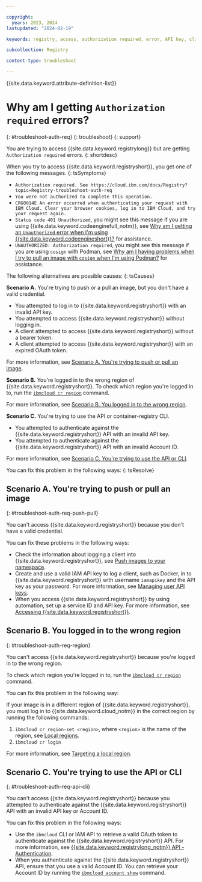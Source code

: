 ```yaml
---

copyright:
  years: 2023, 2024
lastupdated: "2024-02-19"

keywords: registry, access, authorization required, error, API key, client, token, region, CRG0014E

subcollection: Registry

content-type: troubleshoot

---
```


{{site.data.keyword.attribute-definition-list}}

# Why am I getting `Authorization required` errors?
{: #troubleshoot-auth-req}
{: troubleshoot}
{: support}

You are trying to access {{site.data.keyword.registrylong}} but are getting `Authorization required` errors.
{: shortdesc}

When you try to access {{site.data.keyword.registryshort}}, you get one of the following messages.
{: tsSymptoms}

- `Authorization required. See https://cloud.ibm.com/docs/Registry?topic=Registry-troubleshoot-auth-req`
- `You were not authorized to complete this operation.`
- `CRG0014E An error occurred when authenticating your request with IBM Cloud. Clear your browser cookies, log in to IBM Cloud, and try your request again.`
- `Status code 401 Unauthorized`, you might see this message if you are using {{site.data.keyword.codeenginefull_notm}}, see [Why am I getting an `Unauthorized` error when I'm using {{site.data.keyword.codeengineshort}}?](/docs/Registry?topic=Registry-troubleshoot-unauthorized-ce) for assistance.
- `UNAUTHORIZED: Authorization required`, you might see this message if you are using `cosign` with Podman, see [Why am I having problems when I try to pull an image with `cosign` when I'm using Podman?](/docs/Registry?topic=Registry-troubleshoot-cosign-podman) for assistance.

The following alternatives are possible causes:
{: tsCauses}

**Scenario A.** You're trying to push or a pull an image, but you don't have a valid credential.

- You attempted to log in to {{site.data.keyword.registryshort}} with an invalid API key.
- You attempted to access {{site.data.keyword.registryshort}} without logging in.
- A client attempted to access {{site.data.keyword.registryshort}} without a bearer token.
- A client attempted to access {{site.data.keyword.registryshort}} with an expired OAuth token.

For more information, see [Scenario A. You're trying to push or pull an image](#troubleshoot-auth-req-push-pull).

**Scenario B.** You're logged in to the wrong region of {{site.data.keyword.registryshort}}. To check which region you're logged in to, run the [`ibmcloud cr region`](/docs/Registry?topic=Registry-containerregcli#bx_cr_region) command.

For more information, see [Scenario B. You logged in to the wrong region](#troubleshoot-auth-req-region).

**Scenario C.** You're trying to use the API or container-registry CLI.

- You attempted to authenticate against the {{site.data.keyword.registryshort}} API with an invalid API key.
- You attempted to authenticate against the {{site.data.keyword.registryshort}} API with an invalid Account ID.

For more information, see [Scenario C. You're trying to use the API or CLI](#troubleshoot-auth-req-push-pull).

You can fix this problem in the following ways:
{: tsResolve}

## Scenario A. You're trying to push or pull an image
{: #troubleshoot-auth-req-push-pull}

You can't access {{site.data.keyword.registryshort}} because you don't have a valid credential.

You can fix these problems in the following ways:

- Check the information about logging a client into {{site.data.keyword.registryshort}}, see [Push images to your namespace](/docs/Registry?topic=Registry-getting-started#gs_registry_images_pushing).
- Create and use a valid IAM API key to log a client, such as Docker, in to {{site.data.keyword.registryshort}} with username `iamapikey` and the API key as your password. For more information, see [Managing user API keys](/docs/account?topic=account-userapikey&interface=ui#userapikey).
- When you access {{site.data.keyword.registryshort}} by using automation, set up a service ID and API key. For more information, see [Accessing {{site.data.keyword.registryshort}}](/docs/Registry?topic=Registry-registry_access#registry_access_serviceid_apikey_create).

## Scenario B. You logged in to the wrong region
{: #troubleshoot-auth-req-region}

You can't access {{site.data.keyword.registryshort}} because you're logged in to the wrong region.

To check which region you're logged in to, run the [`ibmcloud cr region`](/docs/Registry?topic=Registry-containerregcli#bx_cr_region) command.

You can fix this problem in the following way:

If your image is in a different region of {{site.data.keyword.registryshort}}, you must log in to {{site.data.keyword.cloud_notm}} in the correct region by running the following commands:

1. `ibmcloud cr region-set <region>`, where `<region>` is the name of the region, see [Local regions](/docs/Registry?topic=Registry-registry_overview#registry_regions_local).
2. `ibmcloud cr login`

For more information, see [Targeting a local region](/docs/Registry?topic=Registry-registry_overview#registry_regions_local_target).

## Scenario C. You're trying to use the API or CLI
{: #troubleshoot-auth-req-api-cli}

You can't access {{site.data.keyword.registryshort}} because you attempted to authenticate against the {{site.data.keyword.registryshort}} API with an invalid API key or Account ID.

You can fix this problem in the following ways:

- Use the `ibmcloud` CLI or IAM API to retrieve a valid OAuth token to authenticate against the {{site.data.keyword.registryshort}} API. For more information, see [{{site.data.keyword.registrylong_notm}} API - Authentication](https://{DomainName}/apidocs/container-registry#authentication).
- When you authenticate against the {{site.data.keyword.registryshort}} API, ensure that you use a valid Account ID. You can retrieve your Account ID by running the [`ibmcloud account show`](/docs/cli?topic=cli-ibmcloud_commands_account#ibmcloud_account_show) command.
